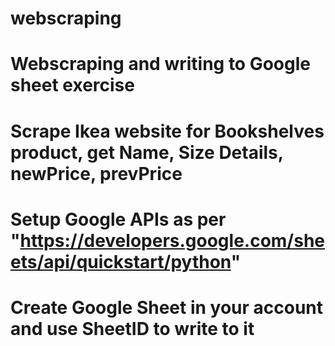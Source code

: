 # webscraping
# Webscraping and writing to Google sheet exercise
# Scrape Ikea website for Bookshelves product, get Name, Size Details, newPrice, prevPrice
# Setup Google APIs as per "https://developers.google.com/sheets/api/quickstart/python"
# Create Google Sheet in your account and use SheetID to write to it
